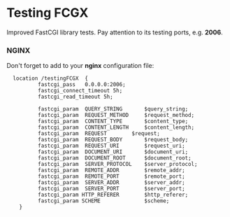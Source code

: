 # Testing FCGX

Improved FastCGI library tests. Pay attention to its testing ports, e.g. **2006**.

### NGINX

Don't forget to add to your **nginx** configuration file:

      location /testingFCGX  {
              fastcgi_pass   0.0.0.0:2006;
              fastcgi_connect_timeout 5h;
              fastcgi_read_timeout 5h;

              fastcgi_param  QUERY_STRING       $query_string;
              fastcgi_param  REQUEST_METHOD     $request_method;
              fastcgi_param  CONTENT_TYPE       $content_type;
              fastcgi_param  CONTENT_LENGTH     $content_length;
              fastcgi_param  REQUEST     	$request;
              fastcgi_param  REQUEST_BODY     	$request_body;
              fastcgi_param  REQUEST_URI        $request_uri;
              fastcgi_param  DOCUMENT_URI       $document_uri;
              fastcgi_param  DOCUMENT_ROOT      $document_root;
              fastcgi_param  SERVER_PROTOCOL    $server_protocol;
              fastcgi_param  REMOTE_ADDR        $remote_addr;
              fastcgi_param  REMOTE_PORT        $remote_port;
              fastcgi_param  SERVER_ADDR        $server_addr;
              fastcgi_param  SERVER_PORT        $server_port;
              fastcgi_param HTTP_REFERER      	$http_referer;
              fastcgi_param SCHEME              $scheme;
        }

